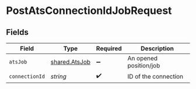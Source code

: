 # PostAtsConnectionIdJobRequest


## Fields

| Field                                          | Type                                           | Required                                       | Description                                    |
| ---------------------------------------------- | ---------------------------------------------- | ---------------------------------------------- | ---------------------------------------------- |
| `atsJob`                                       | [shared.AtsJob](../../models/shared/atsjob.md) | :heavy_minus_sign:                             | An opened position/job                         |
| `connectionId`                                 | *string*                                       | :heavy_check_mark:                             | ID of the connection                           |